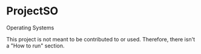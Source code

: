 # ProjectSO

 Operating Systems
 
 This project is not meant to be contributed to or used. Therefore, there isn't a "How to run" section.
